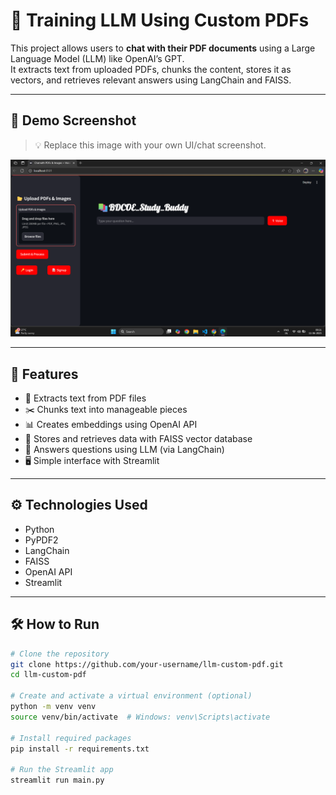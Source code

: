 # 🧠 Training LLM Using Custom PDFs

This project allows users to **chat with their PDF documents** using a Large Language Model (LLM) like OpenAI’s GPT.  
It extracts text from uploaded PDFs, chunks the content, stores it as vectors, and retrieves relevant answers using LangChain and FAISS.

---

## 📸 Demo Screenshot

> 💡 Replace this image with your own UI/chat screenshot.

<p align="center">
  <img src="assets/main.png" width="600" alt="Project Screenshot" />
</p>

---

## 🔧 Features

- 📄 Extracts text from PDF files
- ✂️ Chunks text into manageable pieces
- 📊 Creates embeddings using OpenAI API
- 🧠 Stores and retrieves data with FAISS vector database
- 💬 Answers questions using LLM (via LangChain)
- 🖥️ Simple interface with Streamlit

---

## ⚙️ Technologies Used

- Python
- PyPDF2
- LangChain
- FAISS
- OpenAI API
- Streamlit

---

## 🛠️ How to Run

```bash
# Clone the repository
git clone https://github.com/your-username/llm-custom-pdf.git
cd llm-custom-pdf

# Create and activate a virtual environment (optional)
python -m venv venv
source venv/bin/activate  # Windows: venv\Scripts\activate

# Install required packages
pip install -r requirements.txt

# Run the Streamlit app
streamlit run main.py
